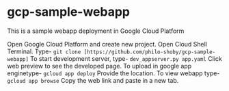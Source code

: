 # gcp-sample-webapp
This is a sample webapp deployment in Google Cloud Platform

Open Google Cloud Platform and create new project.
Open Cloud Shell Terminal.
Type- `git clone [https://github.com/philo-shoby/gcp-sample-webapp]`
To start development server, type- `dev_appserver.py app.yaml`
Click web preview to see the developed page.
To upload in google app enginetype- `gcloud app deploy`
Provide the location.
To view webapp type- `gcloud app browse`
Copy the web link and paste in a new tab.
